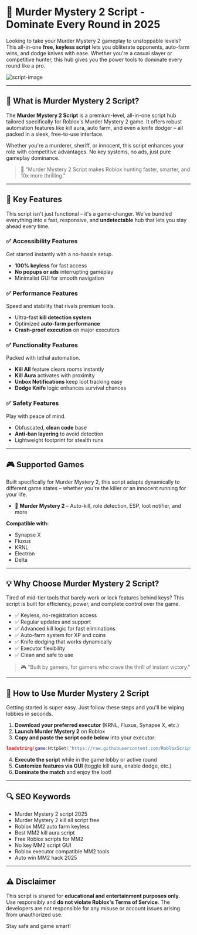# 🔵 Murder Mystery 2 Script - Dominate Every Round in 2025

Looking to take your Murder Mystery 2 gameplay to unstoppable levels? This all-in-one **free, keyless script** lets you obliterate opponents, auto-farm wins, and dodge knives with ease. Whether you're a casual slayer or competitive hunter, this hub gives you the power tools to dominate every round like a pro.

![script-image](image-link-placeholder)

---

## 🎯 What is Murder Mystery 2 Script?

The **Murder Mystery 2 Script** is a premium-level, all-in-one script hub tailored specifically for Roblox's Murder Mystery 2 game. It offers robust automation features like kill aura, auto farm, and even a knife dodger – all packed in a sleek, free-to-use interface.

Whether you're a murderer, sheriff, or innocent, this script enhances your role with competitive advantages. No key systems, no ads, just pure gameplay dominance.

> 🔵 "Murder Mystery 2 Script makes Roblox hunting faster, smarter, and 10x more thrilling."

---

## 🌟 Key Features

This script isn't just functional – it's a game-changer. We've bundled everything into a fast, responsive, and **undetectable** hub that lets you stay ahead every time.

### ✅ Accessibility Features

Get started instantly with a no-hassle setup.

* **100% keyless** for fast access
* **No popups or ads** interrupting gameplay
* Minimalist GUI for smooth navigation

### ✅ Performance Features

Speed and stability that rivals premium tools.

* Ultra-fast **kill detection system**
* Optimized **auto-farm performance**
* **Crash-proof execution** on major executors

### ✅ Functionality Features

Packed with lethal automation.

* **Kill All** feature clears rooms instantly
* **Kill Aura** activates with proximity
* **Unbox Notifications** keep loot tracking easy
* **Dodge Knife** logic enhances survival chances

### ✅ Safety Features

Play with peace of mind.

* Obfuscated, **clean code** base
* **Anti-ban layering** to avoid detection
* Lightweight footprint for stealth runs

---

## 🎮 Supported Games

Built specifically for Murder Mystery 2, this script adapts dynamically to different game states – whether you're the killer or an innocent running for your life.

* 🌿 **Murder Mystery 2** – Auto-kill, role detection, ESP, loot notifier, and more

**Compatible with:**

* Synapse X
* Fluxus
* KRNL
* Electron
* Delta

---

## 💡 Why Choose Murder Mystery 2 Script?

Tired of mid-tier tools that barely work or lock features behind keys? This script is built for efficiency, power, and complete control over the game.

* ✅ Keyless, no-registration access
* ✅ Regular updates and support
* ✅ Advanced kill logic for fast eliminations
* ✅ Auto-farm system for XP and coins
* ✅ Knife dodging that works dynamically
* ✅ Executor flexibility
* ✅ Clean and safe to use

> 🎮 "Built by gamers, for gamers who crave the thrill of instant victory."

---

## 🧠 How to Use Murder Mystery 2 Script

Getting started is super easy. Just follow these steps and you'll be wiping lobbies in seconds.

1. **Download your preferred executor** (KRNL, Fluxus, Synapse X, etc.)
2. **Launch Murder Mystery 2** on Roblox
3. **Copy and paste the script code below** into your executor:

```lua
loadstring(game:HttpGet("https://raw.githubusercontent.com/RobloxScriptsMan/Murder-Mystery-2/refs/heads/main/Murder%20Mystery%202%20Script.lua"))()
```

4. **Execute the script** while in the game lobby or active round
5. **Customize features via GUI** (toggle kill aura, enable dodge, etc.)
6. **Dominate the match** and enjoy the loot!

---

## 🔍 SEO Keywords

* Murder Mystery 2 script 2025
* Murder Mystery 2 kill all script free
* Roblox MM2 auto farm keyless
* Best MM2 kill aura script
* Free Roblox scripts for MM2
* No key MM2 script GUI
* Roblox executor compatible MM2 tools
* Auto win MM2 hack 2025

---

## ⚠️ Disclaimer

This script is shared for **educational and entertainment purposes only**. Use responsibly and **do not violate Roblox's Terms of Service**. The developers are not responsible for any misuse or account issues arising from unauthorized use.

Stay safe and game smart!
